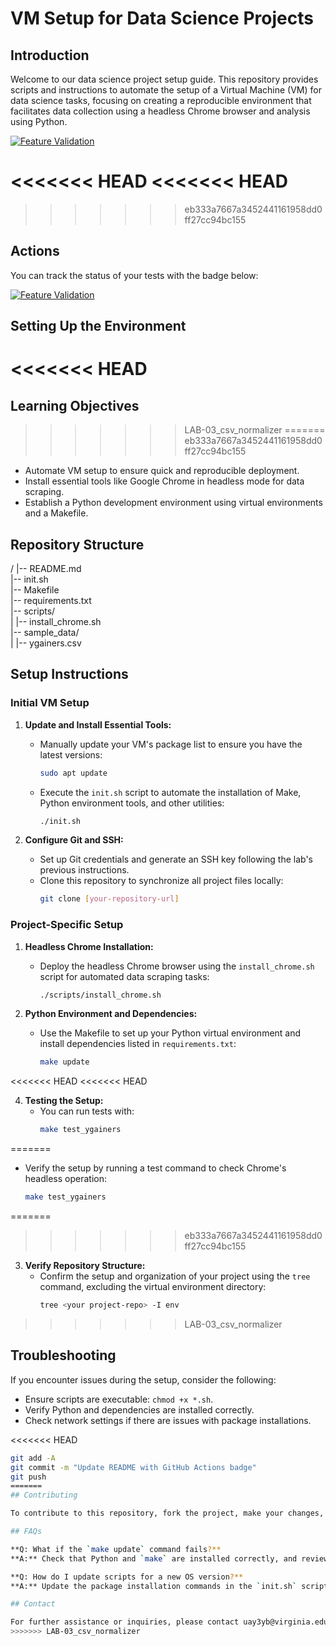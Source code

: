 # VM Setup for Data Science Projects

## Introduction

Welcome to our data science project setup guide. This repository provides scripts and instructions to automate the setup of a Virtual Machine (VM) for data science tasks, focusing on creating a reproducible environment that facilitates data collection using a headless Chrome browser and analysis using Python.

[![Feature Validation](https://github.com/KanittaSrichan/SP25_DS5111_uay3yb/actions/workflows/validations.yml/badge.svg)](https://github.com/KanittaSrichan/SP25_DS5111_uay3yb/actions/workflows/validations.yml)

<<<<<<< HEAD
<<<<<<< HEAD
=======
>>>>>>> eb333a7667a3452441161958dd0ff27cc94bc155
## Actions

You can track the status of your tests with the badge below:

[![Feature Validation](https://github.com/KanittaSrichan/SP25_DS5111_uay3yb/actions/workflows/validations.yml/badge.svg)](https://github.com/KanittaSrichan/SP25_DS5111_uay3yb/actions/workflows/validations2.yml)

## Setting Up the Environment
<<<<<<< HEAD
=======
## Learning Objectives
>>>>>>> LAB-03_csv_normalizer
=======
>>>>>>> eb333a7667a3452441161958dd0ff27cc94bc155

- Automate VM setup to ensure quick and reproducible deployment.
- Install essential tools like Google Chrome in headless mode for data scraping.
- Establish a Python development environment using virtual environments and a Makefile.

## Repository Structure

/ |-- README.md  
|-- init.sh  
|-- Makefile  
|-- requirements.txt  
|-- scripts/  
| |-- install_chrome.sh  
|-- sample_data/  
| |-- ygainers.csv

## Setup Instructions

### Initial VM Setup

1. **Update and Install Essential Tools:**
   - Manually update your VM's package list to ensure you have the latest versions:
     ```bash
     sudo apt update
     ```
   - Execute the `init.sh` script to automate the installation of Make, Python environment tools, and other utilities:
     ```bash
     ./init.sh
     ```

2. **Configure Git and SSH:**
   - Set up Git credentials and generate an SSH key following the lab's previous instructions.
   - Clone this repository to synchronize all project files locally:
     ```bash
     git clone [your-repository-url]
     ```

### Project-Specific Setup

1. **Headless Chrome Installation:**
   - Deploy the headless Chrome browser using the `install_chrome.sh` script for automated data scraping tasks:
     ```bash
     ./scripts/install_chrome.sh
     ```

2. **Python Environment and Dependencies:**
   - Use the Makefile to set up your Python virtual environment and install dependencies listed in `requirements.txt`:
     ```bash
     make update
     ```
<<<<<<< HEAD
<<<<<<< HEAD

4. **Testing the Setup:**
   - You can run tests with:
     ```bash
     make test_ygainers
     ```
=======
   - Verify the setup by running a test command to check Chrome's headless operation:
     ```bash
     make test_ygainers
     ```
=======
>>>>>>> eb333a7667a3452441161958dd0ff27cc94bc155

3. **Verify Repository Structure:**
   - Confirm the setup and organization of your project using the `tree` command, excluding the virtual environment directory:
     ```bash
     tree <your project-repo> -I env
     ```
>>>>>>> LAB-03_csv_normalizer

## Troubleshooting

If you encounter issues during the setup, consider the following:
- Ensure scripts are executable: `chmod +x *.sh`.
- Verify Python and dependencies are installed correctly.
- Check network settings if there are issues with package installations.

<<<<<<< HEAD
```bash
git add -A
git commit -m "Update README with GitHub Actions badge"
git push
=======
## Contributing

To contribute to this repository, fork the project, make your changes, and submit a pull request. Ensure your contributions adhere to established coding standards and include proper documentation.

## FAQs

**Q: What if the `make update` command fails?**  
**A:** Check that Python and `make` are installed correctly, and review `requirements.txt` for any incompatible package versions.

**Q: How do I update scripts for a new OS version?**  
**A:** Update the package installation commands in the `init.sh` script according to new OS requirements and test thoroughly.

## Contact

For further assistance or inquiries, please contact uay3yb@virginia.edu
>>>>>>> LAB-03_csv_normalizer
